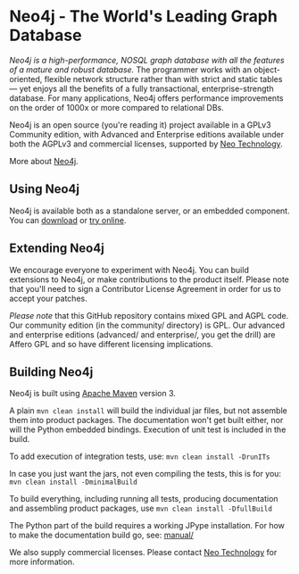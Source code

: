 Neo4j - The World's Leading Graph Database
==========================================

*Neo4j is a high-performance, NOSQL graph database with all the features of a mature and robust database.* The programmer works with an object-oriented, flexible network structure rather than with strict and static tables — yet enjoys all the benefits of a fully transactional, enterprise-strength database. For many applications, Neo4j offers performance improvements on the order of 1000x or more compared to relational DBs.

Neo4j is an open source (you're reading it) project available in a GPLv3 Community edition, with Advanced and Enterprise editions available under both the AGPLv3 and commercial licenses, supported by [Neo Technology](http://neotechnology.com/).

More about [Neo4j](http://neo4j.org/).

Using Neo4j
-----------

Neo4j is available both as a standalone server, or an embedded component.  You can [download](http://neo4j.org/download/) or [try online](http://console.neo4j.org/).

Extending Neo4j
---------------

We encourage everyone to experiment with Neo4j. You can build extensions to Neo4j, or make contributions to the product itself.  Please note that you'll need to sign a Contributor License Agreement in order for us to accept your patches.

*Please note* that this GitHub repository contains mixed GPL and AGPL code.  Our community edition (in the community/ directory) is GPL. Our advanced and enterprise editions (advanced/ and enterprise/, you get the drill) are Affero GPL and so have different licensing implications.

Building Neo4j
--------------

Neo4j is built using [Apache Maven](http://maven.apache.org/) version 3.

A plain `mvn clean install` will build the individual jar files, but not assemble them into product packages.
The documentation won't get built either, nor will the Python embedded bindings.
Execution of unit test is included in the build.

To add execution of integration tests, use: `mvn clean install -DrunITs`

In case you just want the jars, not even compiling the tests, this is for you: `mvn clean install -DminimalBuild`

To build everything, including running all tests, producing documentation and assembling product packages, use `mvn clean install -DfullBuild`

The Python part of the build requires a working JPype installation.
For how to make the documentation build go, see: [manual/](https://github.com/neo4j/neo4j/tree/master/manual)


We also supply commercial licenses. Please contact [Neo Technology](sales@neotechnology.com) for more information.
